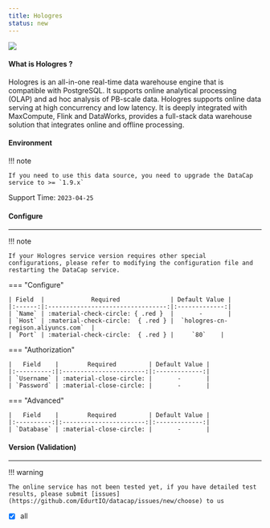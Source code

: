 ```yaml
---
title: Hologres
status: new
---
```


<img src="/assets/plugin/hologres.svg" class="connector-content-logo" />

#### What is Hologres ?

Hologres is an all-in-one real-time data warehouse engine that is compatible with PostgreSQL. It supports online analytical processing (OLAP) and ad hoc analysis of PB-scale data. Hologres supports online data serving at high concurrency and low latency. It is deeply integrated with MaxCompute, Flink and DataWorks, provides a full-stack data warehouse solution that integrates online and offline processing.

#### Environment

!!! note

    If you need to use this data source, you need to upgrade the DataCap service to >= `1.9.x`

Support Time: `2023-04-25`

#### Configure

---

!!! note

    If your Hologres service version requires other special configurations, please refer to modifying the configuration file and restarting the DataCap service.

=== "Configure"

    | Field  |             Required              | Default Value |
    |:------:|:---------------------------------:|:-------------:|
    | `Name` | :material-check-circle: { .red }  |       -       |
    | `Host` | :material-check-circle:  { .red } |  `hologres-cn-regison.aliyuncs.com`  |
    | `Port` | :material-check-circle:  { .red } |     `80`    |

=== "Authorization"

    |   Field    |        Required         | Default Value |
    |:----------:|:-----------------------:|:-------------:|
    | `Username` | :material-close-circle: |       -       |
    | `Password` | :material-close-circle: |       -       |

=== "Advanced"

    |   Field    |        Required         | Default Value |
    |:----------:|:-----------------------:|:-------------:|
    | `Database` | :material-close-circle: |       -       |

#### Version (Validation)

---

!!! warning

    The online service has not been tested yet, if you have detailed test results, please submit [issues](https://github.com/EdurtIO/datacap/issues/new/choose) to us

- [x] all
